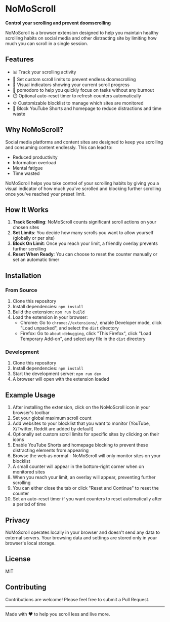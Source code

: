 # NoMoScroll

**Control your scrolling and prevent doomscrolling**

NoMoScroll is a browser extension designed to help you maintain healthy scrolling habits on social media and other distracting site by limiting how much you can scroll in a single session.

## Features

- 📊 Track your scrolling activity 
- 🛑 Set custom scroll limits to prevent endless doomscrolling
- 📱 Visual indicators showing your current scroll progress
- 🔄 pomodoro to help you quickly focus on tasks without any burnout
- ⏱️ Optional auto-reset timer to refresh counters automatically
- ⚙️ Customizable blocklist to manage which sites are monitored
- 🚫 Block YouTube Shorts and homepage to reduce distractions and time waste

## Why NoMoScroll?

Social media platforms and content sites are designed to keep you scrolling and consuming content endlessly. This can lead to:
- Reduced productivity
- Information overload
- Mental fatigue
- Time wasted

NoMoScroll helps you take control of your scrolling habits by giving you a visual indicator of how much you've scrolled and blocking further scrolling once you've reached your preset limit.

## How It Works

1. **Track Scrolling**: NoMoScroll counts significant scroll actions on your chosen sites
2. **Set Limits**: You decide how many scrolls you want to allow yourself (globally or per site)
3. **Block On Limit**: Once you reach your limit, a friendly overlay prevents further scrolling
4. **Reset When Ready**: You can choose to reset the counter manually or set an automatic timer

## Installation

### From Source

1. Clone this repository
2. Install dependencies: `npm install`
3. Build the extension: `npm run build`
4. Load the extension in your browser:
   - Chrome: Go to `chrome://extensions/`, enable Developer mode, click "Load unpacked", and select the `dist` directory
   - Firefox: Go to `about:debugging`, click "This Firefox", click "Load Temporary Add-on", and select any file in the `dist` directory

### Development

1. Clone this repository
2. Install dependencies: `npm install`
3. Start the development server: `npm run dev`
4. A browser will open with the extension loaded

## Example Usage

1. After installing the extension, click on the NoMoScroll icon in your browser's toolbar
2. Set your global maximum scroll count
3. Add websites to your blocklist that you want to monitor (YouTube, X/Twitter, Reddit are added by default)
4. Optionally set custom scroll limits for specific sites by clicking on their icons
5. Enable YouTube Shorts and homepage blocking to prevent these distracting elements from appearing
6. Browse the web as normal - NoMoScroll will only monitor sites on your blocklist
7. A small counter will appear in the bottom-right corner when on monitored sites
8. When you reach your limit, an overlay will appear, preventing further scrolling
9. You can either close the tab or click "Reset and Continue" to reset the counter
10. Set an auto-reset timer if you want counters to reset automatically after a period of time

## Privacy

NoMoScroll operates locally in your browser and doesn't send any data to external servers. Your browsing data and settings are stored only in your browser's local storage.

## License

MIT

## Contributing

Contributions are welcome! Please feel free to submit a Pull Request.

---

Made with ❤️ to help you scroll less and live more.
